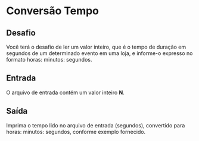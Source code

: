 # Conversão Tempo #

## Desafio

Você terá o desafio de ler um valor inteiro, que é o tempo de duração em segundos de um determinado evento em uma loja, e informe-o expresso no formato horas: minutos: segundos.

## Entrada

O arquivo de entrada contém um valor inteiro **N**.

## Saída

Imprima o tempo lido no arquivo de entrada (segundos), convertido para horas: minutos: segundos, conforme exemplo fornecido.
